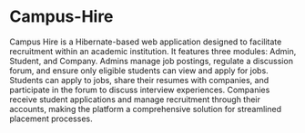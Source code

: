 # Campus-Hire
Campus Hire is a  Hibernate-based web application designed to facilitate recruitment within an academic institution. It features three modules: Admin, Student, and Company. Admins manage job postings, regulate a discussion forum, and ensure only eligible students can view and apply for jobs. Students can apply to jobs, share their resumes with companies, and participate in the forum to discuss interview experiences. Companies receive student applications and manage recruitment through their accounts, making the platform a comprehensive solution for streamlined placement processes.
